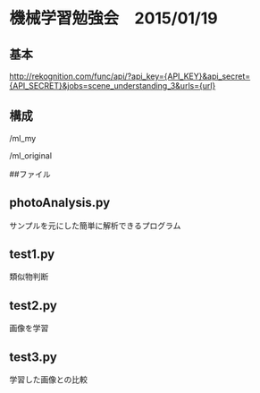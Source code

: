 # 機械学習勉強会　2015/01/19

## 基本

http://rekognition.com/func/api/?api_key={API_KEY}&api_secret={API_SECRET}&jobs=scene_understanding_3&urls={url}

## 構成

/ml_my

/ml_original

##ファイル

## photoAnalysis.py
サンプルを元にした簡単に解析できるプログラム

## test1.py
類似物判断

## test2.py
画像を学習

## test3.py
学習した画像との比較
